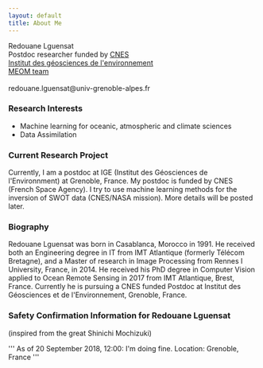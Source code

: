 ```yaml
---
layout: default
title: About Me
---
```



<p class="message">
Redouane Lguensat <br>
Postdoc researcher funded by <a href="https://cnes.fr/en">CNES</a><br>
<a href="http://www.ige-grenoble.fr/?lang=en">Institut des géosciences de l'environnement</a> <br>
<a href="https://meom-group.github.io/">MEOM team</a> <br><br>
redouane.lguensat@univ-grenoble-alpes.fr
</p>

### Research Interests

 * Machine learning for oceanic, atmospheric and climate sciences
 * Data Assimilation

### Current Research Project

Currently, I am a postdoc at IGE (Institut des Géosciences de l'Environnment) at Grenoble, France. My postdoc is funded by CNES (French Space Agency). I try to use machine learning methods for the inversion of SWOT data (CNES/NASA mission). More details will be posted later.

### Biography

Redouane Lguensat was born in Casablanca, Morocco in 1991. He received both an Engineering degree in IT from IMT Atlantique (formerly Télécom Bretagne), and a Master of research in Image Processing from Rennes I University, France, in 2014. He received his PhD degree in Computer Vision applied to Ocean Remote Sensing in 2017 from IMT Atlantique, Brest, France. Currently he is pursuing a CNES funded Postdoc at Institut des Géosciences et de l'Environnement, Grenoble, France. 

### Safety Confirmation Information for Redouane Lguensat
(inspired from the great Shinichi Mochizuki)

''' 
As of 20 September 2018, 12:00: I'm doing fine.
Location: Grenoble, France
'''
